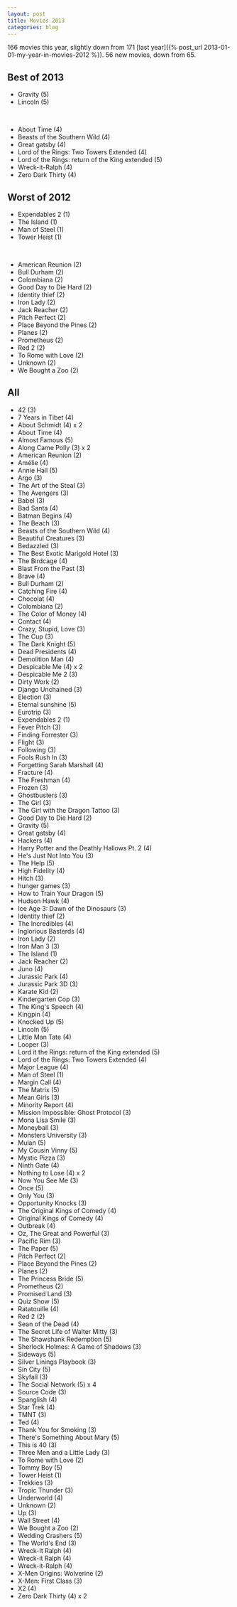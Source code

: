 ```yaml
---
layout: post
title: Movies 2013
categories: blog
---
```


166 movies this year, slightly down from 171 [last year]({% post_url 2013-01-01-my-year-in-movies-2012 %}). 56 new movies, down from 65.

## Best of 2013

* Gravity (5)
* Lincoln (5)

<br />

* About Time (4)
* Beasts of the Southern Wild (4)
* Great gatsby (4)
* Lord of the Rings: Two Towers Extended (4)
* Lord of the Rings: return of the King extended (5)
* Wreck-it-Ralph (4)
* Zero Dark Thirty (4)

## Worst of 2012

* Expendables 2 (1)
* The Island (1)
* Man of Steel (1)
* Tower Heist (1)

<br />

* American Reunion (2)
* Bull Durham (2)
* Colombiana (2)
* Good Day to Die Hard (2)
* Identity thief (2)
* Iron Lady (2)
* Jack Reacher (2)
* Pitch Perfect (2)
* Place Beyond the Pines (2)
* Planes (2)
* Prometheus (2)
* Red 2 (2)
* To Rome with Love (2)
* Unknown (2)
* We Bought a Zoo (2)

## All

* 42 (3)
* 7 Years in Tibet (4)
* About Schmidt (4) x 2
* About Time (4)
* Almost Famous (5)
* Along Came Polly (3) x 2
* American Reunion (2)
* Amélie (4)
* Annie Hall (5)
* Argo (3)
* The Art of the Steal (3)
* The Avengers (3)
* Babel (3)
* Bad Santa (4)
* Batman Begins (4)
* The Beach (3)
* Beasts of the Southern Wild (4)
* Beautiful Creatures (3)
* Bedazzled (3)
* The Best Exotic Marigold Hotel (3)
* The Birdcage (4)
* Blast From the Past (3)
* Brave (4)
* Bull Durham (2)
* Catching Fire (4)
* Chocolat (4)
* Colombiana (2)
* The Color of Money (4)
* Contact (4)
* Crazy\, Stupid\, Love (3)
* The Cup (3)
* The Dark Knight (5)
* Dead Presidents (4)
* Demolition Man (4)
* Despicable Me (4) x 2
* Despicable Me 2 (3)
* Dirty Work (2)
* Django Unchained (3)
* Election (3)
* Eternal sunshine (5)
* Eurotrip (3)
* Expendables 2 (1)
* Fever Pitch (3)
* Finding Forrester (3)
* Flight (3)
* Following (3)
* Fools Rush In (3)
* Forgetting Sarah Marshall (4)
* Fracture (4)
* The Freshman (4)
* Frozen (3)
* Ghostbusters (3)
* The Girl (3)
* The Girl with the Dragon Tattoo (3)
* Good Day to Die Hard (2)
* Gravity (5)
* Great gatsby (4)
* Hackers (4)
* Harry Potter and the Deathly Hallows Pt. 2 (4)
* He's Just Not Into You (3)
* The Help (5)
* High Fidelity (4)
* Hitch (3)
* hunger games (3)
* How to Train Your Dragon (5)
* Hudson Hawk (4)
* Ice Age 3: Dawn of the Dinosaurs (3)
* Identity thief (2)
* The Incredibles (4)
* Inglorious Basterds (4)
* Iron Lady (2)
* Iron Man 3 (3)
* The Island (1)
* Jack Reacher (2)
* Juno (4)
* Jurassic Park (4)
* Jurassic Park 3D (3)
* Karate Kid (2)
* Kindergarten Cop (3)
* The King's Speech (4)
* Kingpin (4)
* Knocked Up (5)
* Lincoln (5)
* Little Man Tate (4)
* Looper (3)
* Lord it the Rings: return of the King extended (5)
* Lord of the Rings: Two Towers Extended (4)
* Major League (4)
* Man of Steel (1)
* Margin Call (4)
* The Matrix (5)
* Mean Girls (3)
* Minority Report (4)
* Mission Impossible: Ghost Protocol (3)
* Mona Lisa Smile (3)
* Moneyball (3)
* Monsters University (3)
* Mulan (5)
* My Cousin Vinny (5)
* Mystic Pizza (3)
* Ninth Gate (4)
* Nothing to Lose (4) x 2
* Now You See Me (3)
* Once (5)
* Only You (3)
* Opportunity Knocks (3)
* The Original Kings of Comedy (4)
* Original Kings of Comedy (4)
* Outbreak (4)
* Oz\, The Great and Powerful (3)
* Pacific Rim (3)
* The Paper (5)
* Pitch Perfect (2)
* Place Beyond the Pines (2)
* Planes (2)
* The Princess Bride (5)
* Prometheus (2)
* Promised Land (3)
* Quiz Show (5)
* Ratatouille (4)
* Red 2 (2)
* Sean of the Dead (4)
* The Secret Life of Walter Mitty (3)
* The Shawshank Redemption (5)
* Sherlock Holmes: A Game of Shadows (3)
* Sideways (5)
* Silver Linings Playbook (3)
* Sin City (5)
* Skyfall (3)
* The Social Network (5) x 4
* Source Code (3)
* Spanglish (4)
* Star Trek (4)
* TMNT (3)
* Ted (4)
* Thank You for Smoking (3)
* There's Something About Mary (5)
* This is 40 (3)
* Three Men and a Little Lady (3)
* To Rome with Love (2)
* Tommy Boy (5)
* Tower Heist (1)
* Trekkies (3)
* Tropic Thunder (3)
* Underworld (4)
* Unknown (2)
* Up (3)
* Wall Street (4)
* We Bought a Zoo (2)
* Wedding Crashers (5)
* The World's End (3)
* Wreck-It Ralph (4)
* Wreck-it Ralph (4)
* Wreck-it-Ralph (4)
* X-Men Origins: Wolverine (2)
* X-Men: First Class (3)
* X2 (4)
* Zero Dark Thirty (4) x 2
